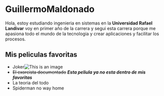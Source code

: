 # GuillermoMaldonado
 Hola, estoy estudiando ingenieria en sistemas en la **Universidad Rafael Landivar** voy en primer año de la carrera y segui
 esta carrera porque me apasiona todo el mundo de la tecnologia y crear aplicaciones y facilitar los procesos.

## Mis peliculas favoritas
* Joker![This is an image](https://myoctocat.com/assets/images/base-octocat.svg)
* ~~El exorcista documentado~~ ***Esta peliula ya no esta dentro de mis favoritas***
* La teoria del todo
* Spiderman no way home